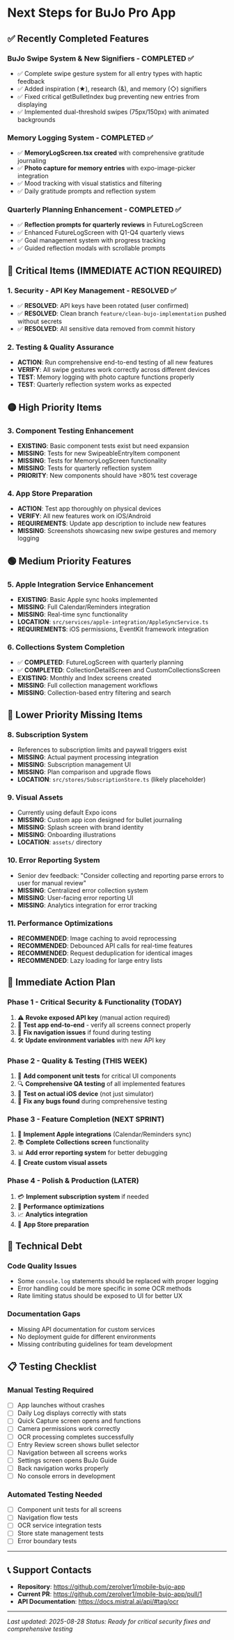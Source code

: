 # Next Steps for BuJo Pro App

## ✅ **Recently Completed Features**

### **BuJo Swipe System & New Signifiers** - COMPLETED ✅
- ✅ Complete swipe gesture system for all entry types with haptic feedback
- ✅ Added inspiration (★), research (&), and memory (◇) signifiers
- ✅ Fixed critical getBulletIndex bug preventing new entries from displaying
- ✅ Implemented dual-threshold swipes (75px/150px) with animated backgrounds

### **Memory Logging System** - COMPLETED ✅  
- ✅ **MemoryLogScreen.tsx created** with comprehensive gratitude journaling
- ✅ **Photo capture for memory entries** with expo-image-picker integration
- ✅ Mood tracking with visual statistics and filtering
- ✅ Daily gratitude prompts and reflection system

### **Quarterly Planning Enhancement** - COMPLETED ✅
- ✅ **Reflection prompts for quarterly reviews** in FutureLogScreen
- ✅ Enhanced FutureLogScreen with Q1-Q4 quarterly views  
- ✅ Goal management system with progress tracking
- ✅ Guided reflection modals with scrollable prompts

## 🔴 Critical Items (IMMEDIATE ACTION REQUIRED)

### 1. **Security - API Key Management** - RESOLVED ✅
- ✅ **RESOLVED**: API keys have been rotated (user confirmed)
- ✅ **RESOLVED**: Clean branch `feature/clean-bujo-implementation` pushed without secrets
- ✅ **RESOLVED**: All sensitive data removed from commit history

### 2. **Testing & Quality Assurance**
- **ACTION**: Run comprehensive end-to-end testing of all new features
- **VERIFY**: All swipe gestures work correctly across different devices
- **TEST**: Memory logging with photo capture functions properly
- **TEST**: Quarterly reflection system works as expected

## 🟡 High Priority Items

### 3. **Component Testing Enhancement**
- **EXISTING**: Basic component tests exist but need expansion
- **MISSING**: Tests for new SwipeableEntryItem component
- **MISSING**: Tests for MemoryLogScreen functionality
- **MISSING**: Tests for quarterly reflection system
- **PRIORITY**: New components should have >80% test coverage

### 4. **App Store Preparation**
- **ACTION**: Test app thoroughly on physical devices
- **VERIFY**: All new features work on iOS/Android
- **REQUIREMENTS**: Update app description to include new features
- **MISSING**: Screenshots showcasing new swipe gestures and memory logging

## 🟢 Medium Priority Features

### 5. **Apple Integration Service Enhancement**
- **EXISTING**: Basic Apple sync hooks implemented
- **MISSING**: Full Calendar/Reminders integration  
- **MISSING**: Real-time sync functionality
- **LOCATION**: `src/services/apple-integration/AppleSyncService.ts`
- **REQUIREMENTS**: iOS permissions, EventKit framework integration

### 6. **Collections System Completion**
- ✅ **COMPLETED**: FutureLogScreen with quarterly planning
- ✅ **COMPLETED**: CollectionDetailScreen and CustomCollectionsScreen
- **EXISTING**: Monthly and Index screens created
- **MISSING**: Full collection management workflows
- **MISSING**: Collection-based entry filtering and search

## 🔵 Lower Priority Missing Items

### 8. **Subscription System**
- References to subscription limits and paywall triggers exist
- **MISSING**: Actual payment processing integration
- **MISSING**: Subscription management UI
- **MISSING**: Plan comparison and upgrade flows
- **LOCATION**: `src/stores/SubscriptionStore.ts` (likely placeholder)

### 9. **Visual Assets**
- Currently using default Expo icons
- **MISSING**: Custom app icon designed for bullet journaling
- **MISSING**: Splash screen with brand identity
- **MISSING**: Onboarding illustrations
- **LOCATION**: `assets/` directory

### 10. **Error Reporting System**
- Senior dev feedback: "Consider collecting and reporting parse errors to user for manual review"
- **MISSING**: Centralized error collection system
- **MISSING**: User-facing error reporting UI
- **MISSING**: Analytics integration for error tracking

### 11. **Performance Optimizations**
- **RECOMMENDED**: Image caching to avoid reprocessing
- **RECOMMENDED**: Debounced API calls for real-time features
- **RECOMMENDED**: Request deduplication for identical images
- **RECOMMENDED**: Lazy loading for large entry lists

## 🚀 Immediate Action Plan

### Phase 1 - Critical Security & Functionality (TODAY)
1. ⚠️ **Revoke exposed API key** (manual action required)
2. 🧪 **Test app end-to-end** - verify all screens connect properly
3. 🔧 **Fix navigation issues** if found during testing
4. 🛠️ **Update environment variables** with new API key

### Phase 2 - Quality & Testing (THIS WEEK)
1. 🧪 **Add component unit tests** for critical UI components
2. 🔍 **Comprehensive QA testing** of all implemented features
3. 📱 **Test on actual iOS device** (not just simulator)
4. 🐛 **Fix any bugs found** during comprehensive testing

### Phase 3 - Feature Completion (NEXT SPRINT)
1. 🍎 **Implement Apple integrations** (Calendar/Reminders sync)
2. 📚 **Complete Collections screen** functionality
3. 📊 **Add error reporting system** for better debugging
4. 🎨 **Create custom visual assets**

### Phase 4 - Polish & Production (LATER)
1. 💳 **Implement subscription system** if needed
2. 🚀 **Performance optimizations**
3. 📈 **Analytics integration**
4. 🏪 **App Store preparation**

## 🔧 Technical Debt

### Code Quality Issues
- Some `console.log` statements should be replaced with proper logging
- Error handling could be more specific in some OCR methods
- Rate limiting status should be exposed to UI for better UX

### Documentation Gaps
- Missing API documentation for custom services
- No deployment guide for different environments
- Missing contributing guidelines for team development

## 📋 Testing Checklist

### Manual Testing Required
- [ ] App launches without crashes
- [ ] Daily Log displays correctly with stats
- [ ] Quick Capture screen opens and functions
- [ ] Camera permissions work correctly
- [ ] OCR processing completes successfully
- [ ] Entry Review screen shows bullet selector
- [ ] Navigation between all screens works
- [ ] Settings screen opens BuJo Guide
- [ ] Back navigation works properly
- [ ] No console errors in development

### Automated Testing Needed
- [ ] Component unit tests for all screens
- [ ] Navigation flow tests
- [ ] OCR service integration tests
- [ ] Store state management tests
- [ ] Error boundary tests

---

## 📞 Support Contacts

- **Repository**: https://github.com/zerolver1/mobile-bujo-app
- **Current PR**: https://github.com/zerolver1/mobile-bujo-app/pull/1
- **API Documentation**: https://docs.mistral.ai/api/#tag/ocr

---

*Last updated: 2025-08-28*
*Status: Ready for critical security fixes and comprehensive testing*
